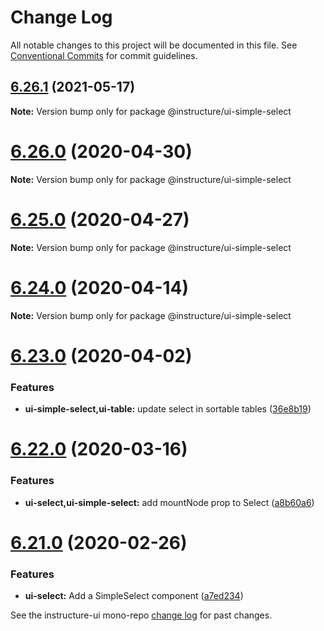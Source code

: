 # Change Log

All notable changes to this project will be documented in this file.
See [Conventional Commits](https://conventionalcommits.org) for commit guidelines.

## [6.26.1](https://github.com/instructure/instructure-ui/compare/v6.26.0...v6.26.1) (2021-05-17)

**Note:** Version bump only for package @instructure/ui-simple-select





# [6.26.0](https://github.com/instructure/instructure-ui/compare/v6.25.0...v6.26.0) (2020-04-30)

**Note:** Version bump only for package @instructure/ui-simple-select





# [6.25.0](https://github.com/instructure/instructure-ui/compare/v6.24.0...v6.25.0) (2020-04-27)

**Note:** Version bump only for package @instructure/ui-simple-select





# [6.24.0](https://github.com/instructure/instructure-ui/compare/v6.23.0...v6.24.0) (2020-04-14)

**Note:** Version bump only for package @instructure/ui-simple-select





# [6.23.0](https://github.com/instructure/instructure-ui/compare/v6.22.0...v6.23.0) (2020-04-02)


### Features

* **ui-simple-select,ui-table:** update select in sortable tables ([36e8b19](https://github.com/instructure/instructure-ui/commit/36e8b19))





# [6.22.0](https://github.com/instructure/instructure-ui/compare/v6.21.0...v6.22.0) (2020-03-16)


### Features

* **ui-select,ui-simple-select:** add mountNode prop to Select ([a8b60a6](https://github.com/instructure/instructure-ui/commit/a8b60a6))





# [6.21.0](https://github.com/instructure/instructure-ui/compare/v6.20.0...v6.21.0) (2020-02-26)


### Features

* **ui-select:** Add a SimpleSelect component ([a7ed234](https://github.com/instructure/instructure-ui/commit/a7ed234))





See the instructure-ui mono-repo [change log](#CHANGELOG) for past changes.
